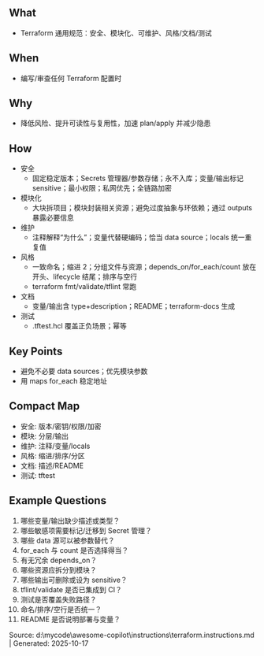 ## What
- Terraform 通用规范：安全、模块化、可维护、风格/文档/测试

## When
- 编写/审查任何 Terraform 配置时

## Why
- 降低风险、提升可读性与复用性，加速 plan/apply 并减少隐患

## How
- 安全
  - 固定稳定版本；Secrets 管理器/参数存储；永不入库；变量/输出标记 sensitive；最小权限；私网优先；全链路加密
- 模块化
  - 大块拆项目；模块封装相关资源；避免过度抽象与环依赖；通过 outputs 暴露必要信息
- 维护
  - 注释解释“为什么”；变量代替硬编码；恰当 data source；locals 统一重复值
- 风格
  - 一致命名；缩进 2；分组文件与资源；depends_on/for_each/count 放在开头、lifecycle 结尾；排序与空行
  - terraform fmt/validate/tflint 常跑
- 文档
  - 变量/输出含 type+description；README；terraform-docs 生成
- 测试
  - .tftest.hcl 覆盖正负场景；幂等

## Key Points
- 避免不必要 data sources；优先模块参数
- 用 maps for_each 稳定地址

## Compact Map
- 安全: 版本/密钥/权限/加密
- 模块: 分层/输出
- 维护: 注释/变量/locals
- 风格: 缩进/排序/分区
- 文档: 描述/README
- 测试: tftest

## Example Questions
1) 哪些变量/输出缺少描述或类型？
2) 哪些敏感项需要标记/迁移到 Secret 管理？
3) 哪些 data 源可以被参数替代？
4) for_each 与 count 是否选择得当？
5) 有无冗余 depends_on？
6) 哪些资源应拆分到模块？
7) 哪些输出可删除或设为 sensitive？
8) tflint/validate 是否已集成到 CI？
9) 测试是否覆盖失败路径？
10) 命名/排序/空行是否统一？
11) README 是否说明部署与变量？

Source: d:\mycode\awesome-copilot\instructions\terraform.instructions.md | Generated: 2025-10-17
